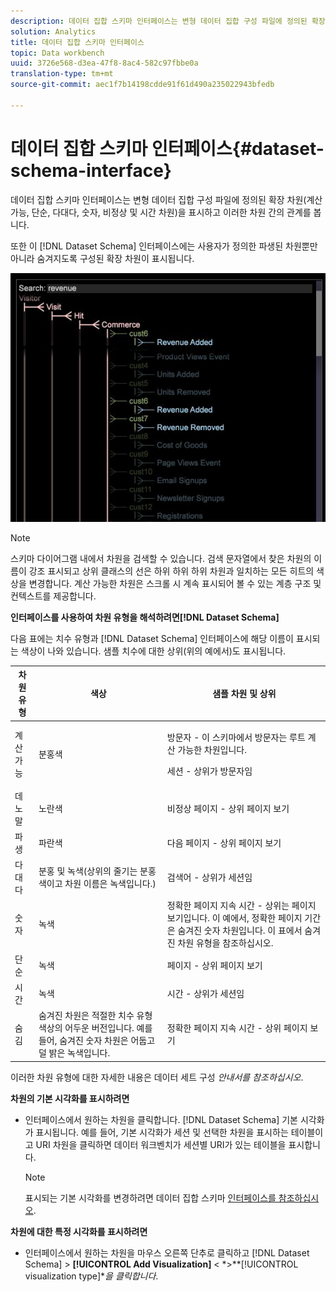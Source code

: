 ```yaml
---
description: 데이터 집합 스키마 인터페이스는 변형 데이터 집합 구성 파일에 정의된 확장 차원(계산 가능, 단순, 다대다, 숫자, 비정상 및 시간 차원)을 표시하고 이러한 차원 간의 관계를 봅니다.
solution: Analytics
title: 데이터 집합 스키마 인터페이스
topic: Data workbench
uuid: 3726e568-d3ea-47f8-8ac4-582c97fbbe0a
translation-type: tm+mt
source-git-commit: aec1f7b14198cdde91f61d490a235022943bfedb

---
```



# 데이터 집합 스키마 인터페이스{#dataset-schema-interface}

데이터 집합 스키마 인터페이스는 변형 데이터 집합 구성 파일에 정의된 확장 차원(계산 가능, 단순, 다대다, 숫자, 비정상 및 시간 차원)을 표시하고 이러한 차원 간의 관계를 봅니다.

또한 이 [!DNL Dataset Schema] 인터페이스에는 사용자가 정의한 파생된 차원뿐만 아니라 숨겨지도록 구성된 확장 차원이 표시됩니다.

![](assets/vis_DatasetSchema_Example2.png)

>[!NOTE]
>
>스키마 다이어그램 내에서 차원을 검색할 수 있습니다. 검색 문자열에서 찾은 차원의 이름이 강조 표시되고 상위 클래스의 선은 하위 하위 하위 차원과 일치하는 모든 히트의 색상을 변경합니다. 계산 가능한 차원은 스크롤 시 계속 표시되어 볼 수 있는 계층 구조 및 컨텍스트를 제공합니다.

**인터페이스를 사용하여 차원 유형을 해석하려면[!DNL Dataset Schema]**

다음 표에는 치수 유형과 [!DNL Dataset Schema] 인터페이스에 해당 이름이 표시되는 색상이 나와 있습니다. 샘플 치수에 대한 상위(위의 예에서)도 표시됩니다.

<table id="table_CF888522626E49A4A10D87085CAB5CC1"> 
 <thead> 
  <tr> 
   <th colname="col1" class="entry"> 차원 유형 </th> 
   <th colname="col2" class="entry"> 색상 </th> 
   <th colname="col3" class="entry"> 샘플 차원 및 상위 </th> 
  </tr> 
 </thead>
 <tbody> 
  <tr> 
   <td colname="col1"> 계산 가능 </td> 
   <td colname="col2"> 분홍색 </td> 
   <td colname="col3"> <p>방문자 - 이 스키마에서 방문자는 루트 계산 가능한 차원입니다. </p> <p>세션 - 상위가 방문자임 </p> </td> 
  </tr> 
  <tr> 
   <td colname="col1"> 데노말 </td> 
   <td colname="col2"> 노란색 </td> 
   <td colname="col3"> 비정상 페이지 - 상위 페이지 보기 </td> 
  </tr> 
  <tr> 
   <td colname="col1"> 파생 </td> 
   <td colname="col2"> 파란색 </td> 
   <td colname="col3"> 다음 페이지 - 상위 페이지 보기 </td> 
  </tr> 
  <tr> 
   <td colname="col1"> 다대다 </td> 
   <td colname="col2"> 분홍 및 녹색(상위의 줄기는 분홍색이고 차원 이름은 녹색입니다.) </td> 
   <td colname="col3"> 검색어 - 상위가 세션임 </td> 
  </tr> 
  <tr> 
   <td colname="col1"> 숫자 </td> 
   <td colname="col2"> 녹색 </td> 
   <td colname="col3"> 정확한 페이지 지속 시간 - 상위는 페이지 보기입니다. 이 예에서, 정확한 페이지 기간은 숨겨진 숫자 차원입니다. 이 표에서 숨겨진 차원 유형을 참조하십시오. </td> 
  </tr> 
  <tr> 
   <td colname="col1"> 단순 </td> 
   <td colname="col2"> 녹색 </td> 
   <td colname="col3"> 페이지 - 상위 페이지 보기 </td> 
  </tr> 
  <tr> 
   <td colname="col1"> 시간 </td> 
   <td colname="col2"> 녹색 </td> 
   <td colname="col3"> 시간 - 상위가 세션임 </td> 
  </tr> 
  <tr> 
   <td colname="col1"> 숨김 </td> 
   <td colname="col2"> 숨겨진 차원은 적절한 치수 유형 색상의 어두운 버전입니다. 예를 들어, 숨겨진 숫자 차원은 어둡고 덜 밝은 녹색입니다. </td> 
   <td colname="col3"> 정확한 페이지 지속 시간 - 상위 페이지 보기 </td> 
  </tr> 
 </tbody> 
</table>

이러한 차원 유형에 대한 자세한 내용은 데이터 세트 구성 *안내서를 참조하십시오*.

**차원의 기본 시각화를 표시하려면**

* 인터페이스에서 원하는 차원을 클릭합니다. [!DNL Dataset Schema] 기본 시각화가 표시됩니다. 예를 들어, 기본 시각화가 세션 및 선택한 차원을 표시하는 테이블이고 URI 차원을 클릭하면 데이터 워크벤치가 세션별 URI가 있는 테이블을 표시합니다.

   >[!NOTE]
   >
   >표시되는 기본 시각화를 변경하려면 데이터 집합 스키마 [인터페이스를 참조하십시오](../../../home/c-get-started/c-admin-intrf/c-dtst-sch-intrf.md#concept-e147b3a5b542453ca2b121e1c85bb175).

**차원에 대한 특정 시각화를 표시하려면**

* 인터페이스에서 원하는 차원을 마우스 오른쪽 단추로 클릭하고 [!DNL Dataset Schema] > **[!UICONTROL Add Visualization]** &lt; *>**[!UICONTROL visualization type]**을 클릭합니다*.

